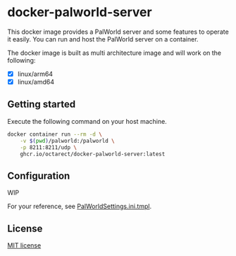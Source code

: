 # docker-palworld-server

This docker image provides a PalWorld server and some features to operate it easily.
You can run and host the PalWorld server on a container.

The docker image is built as multi architecture image and will work on the following:

- [x] linux/arm64
- [x] linux/amd64

## Getting started

Execute the following command on your host machine.

```bash
docker container run --rm -d \
    -v $(pwd)/palworld:/palworld \
    -p 8211:8211/udp \
    ghcr.io/octarect/docker-palworld-server:latest
```

## Configuration

WIP

For your reference, see [PalWorldSettings.ini.tmpl](./tools/confgen/templates/PalWorldSettings.ini.tmpl).

## License

[MIT license](./LICENSE)
